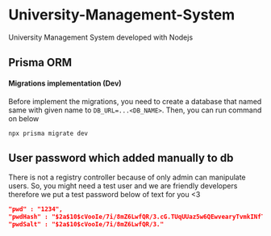 # University-Management-System
University Management System developed with Nodejs

## Prisma ORM

#### Migrations implementation (Dev)

Before implement the migrations, you need to create a database that named same with given name to `DB_URL=...<DB_NAME>`. Then, you can run command on below 
```cli
npx prisma migrate dev
```

## User password which added manually to db

There is not a registry controller because of only admin can manipulate users. So, you might need a test user and we are friendly developers therefore we put a test password below of text for you <3

```JSON
"pwd" : "1234",
"pwdHash" : "$2a$10$cVooIe/7i/8mZ6LwfQR/3.cG.TUqUUaz5w6QEwvearyTvmkINfTqu",
"pwdSalt" : "$2a$10$cVooIe/7i/8mZ6LwfQR/3."
```
